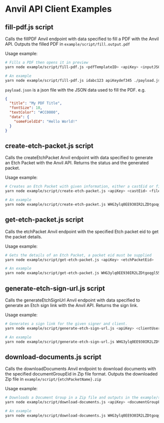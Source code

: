 # Anvil API Client Examples

## fill-pdf.js script

Calls the fillPDF Anvil endpoint with data specified to fill a PDF with the Anvil API. Outputs the filled PDF in `example/script/fill.output.pdf`

Usage example:

```sh
# Fills a PDF then opens it in preview
yarn node example/script/fill-pdf.js <pdfTemplateID> <apiKey> <inputJSONFile>

# An example
yarn node example/script/fill-pdf.js idabc123 apiKeydef345 ./payload.json && open example/script/fill.output.pdf
```

`payload.json` is a json file with the JSON data used to fill the PDF. e.g.

```json
{
  "title": "My PDF Title",
  "fontSize": 10,
  "textColor": "#CC0000",
  "data": {
    "someFieldId": "Hello World!"
  }
}
```

## create-etch-packet.js script

Calls the createEtchPacket Anvil endpoint with data specified to generate an Etch Packet with the Anvil API. Returns 
the status and the generated packet. 

Usage example:

```sh
# Creates an Etch Packet with given information, either a castEid or filename must be supplied
yarn node example/script/create-etch-packet.js <apiKey> <castEid> <filename>

# An example
yarn node example/script/create-etch-packet.js WHG3ylq0EE930IR2LZDtgoqgl55M3TwQ 99u7QvvHr8hDQ4BW9GYv ../../../simple-anvil-finovate-non-qualified.pdf
```

## get-etch-packet.js script

Calls the etchPacket Anvil endpoint with the specified Etch packet eid to get the packet details. 

Usage example:

```sh
# Gets the details of an Etch Packet, a packet eid must be supplied
yarn node example/script/get-etch-packet.js <apiKey> <etchPacketEid>

# An example
yarn node example/script/get-etch-packet.js WHG3ylq0EE930IR2LZDtgoqgl55M3TwQ QJhbdpK75RHRQcgPz5Fc
```

## generate-etch-sign-url.js script

Calls the generateEtchSignUrl Anvil endpoint with data specified to generate an Etch sign link with the Anvil API. Returns the sign link.

Usage example:

```sh
# Generates a sign link for the given signer and client.
yarn node example/script/generate-etch-sign-url.js <apiKey> <clientUserId> <signerEid>

# An example
yarn node example/script/generate-etch-sign-url.js WHG3ylq0EE930IR2LZDtgoqgl55M3TwQ eBim2Vsv2GqCTJxpjTru ZTlbNhxP2lGkNFsNzcus
```

## download-documents.js script

Calls the downloadDocuments Anvil endpoint to download documents with the specified documentGroupEid in Zip file format. Outputs the downloaded Zip file in `example/script/{etchPacketName}.zip`

Usage example:

```sh
# Downloads a Document Group in a Zip file and outputs in the example/script folder
yarn node example/script/download-documents.js <apiKey> <documentGroupEid>

# An example
yarn node example/script/download-documents.js WHG3ylq0EE930IR2LZDtgoqgl55M3TwQ uQiXw4P4DTmXV1eNDmzH
```
